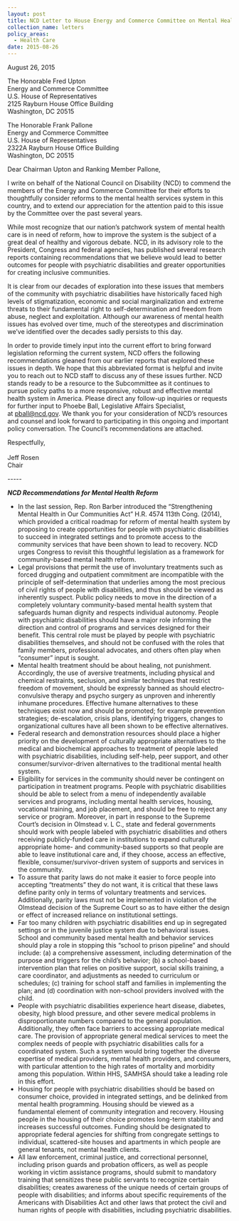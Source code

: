 ```yaml
---
layout: post
title: NCD Letter to House Energy and Commerce Committee on Mental Health Reform
collection_name: letters
policy_areas:
  - Health Care
date: 2015-08-26
---
```

August 26, 2015

The Honorable Fred Upton\
Energy and Commerce Committee\
U.S. House of Representatives\
2125 Rayburn House Office Building\
Washington, DC 20515

The Honorable Frank Pallone\
Energy and Commerce Committee\
U.S. House of Representatives\
2322A Rayburn House Office Building\
Washington, DC 20515

Dear Chairman Upton and Ranking Member Pallone,

I write on behalf of the National Council on Disability (NCD) to commend the members of the Energy and Commerce Committee for their efforts to thoughtfully consider reforms to the mental health services system in this country, and to extend our appreciation for the attention paid to this issue by the Committee over the past several years.

While most recognize that our nation’s patchwork system of mental health care is in need of reform, how to improve the system is the subject of a great deal of healthy and vigorous debate. NCD, in its advisory role to the President, Congress and federal agencies, has published several research reports containing recommendations that we believe would lead to better outcomes for people with psychiatric disabilities and greater opportunities for creating inclusive communities.

It is clear from our decades of exploration into these issues that members of the community with psychiatric disabilities have historically faced high levels of stigmatization, economic and social marginalization and extreme threats to their fundamental right to self-determination and freedom from abuse, neglect and exploitation. Although our awareness of mental health issues has evolved over time, much of the stereotypes and discrimination we’ve identified over the decades sadly persists to this day.

In order to provide timely input into the current effort to bring forward legislation reforming the current system, NCD offers the following recommendations gleaned from our earlier reports that explored these issues in depth. We hope that this abbreviated format is helpful and invite you to reach out to NCD staff to discuss any of these issues further. NCD stands ready to be a resource to the Subcommittee as it continues to pursue policy paths to a more responsive, robust and effective mental health system in America. Please direct any follow-up inquiries or requests for further input to Phoebe Ball, Legislative Affairs Specialist, at [pball@ncd.gov](mailto:pball@ncd.gov). We thank you for your consideration of NCD’s resources and counsel and look forward to participating in this ongoing and important policy conversation. The Council’s recommendations are attached.

Respectfully,\
 \
Jeff Rosen\
Chair

\-----

***NCD Recommendations for Mental Health Reform***

* In the last session, Rep. Ron Barber introduced the “Strengthening Mental Health in Our Communities Act” H.R. 4574 113th Cong. (2014), which provided a critical roadmap for reform of mental health system by proposing to create opportunities for people with psychiatric disabilities to succeed in integrated settings and to promote access to the community services that have been shown to lead to recovery. NCD urges Congress to revisit this thoughtful legislation as a framework for community-based mental health reform.   
* Legal provisions that permit the use of involuntary treatments such as forced drugging and outpatient commitment are incompatible with the principle of self-determination that underlies among the most precious of civil rights of people with disabilities, and thus should be viewed as inherently suspect. Public policy needs to move in the direction of a completely voluntary community-based mental health system that safeguards human dignity and respects individual autonomy. People with psychiatric disabilities should have a major role informing the direction and control of programs and services designed for their benefit. This central role must be played by people with psychiatric disabilities themselves, and should not be confused with the roles that family members, professional advocates, and others often play when “consumer” input is sought.  
* Mental health treatment should be about healing, not punishment. Accordingly, the use of aversive treatments, including physical and chemical restraints, seclusion, and similar techniques that restrict freedom of movement, should be expressly banned as should electro-convulsive therapy and psycho surgery as unproven and inherently inhumane procedures. Effective humane alternatives to these techniques exist now and should be promoted; for example prevention strategies; de-escalation, crisis plans, identifying triggers, changes to organizational cultures have all been shown to be effective alternatives.
* Federal research and demonstration resources should place a higher priority on the development of culturally appropriate alternatives to the medical and biochemical approaches to treatment of people labeled with psychiatric disabilities, including self-help, peer support, and other consumer/survivor-driven alternatives to the traditional mental health system.
* Eligibility for services in the community should never be contingent on participation in treatment programs. People with psychiatric disabilities should be able to select from a menu of independently available services and programs, including mental health services, housing, vocational training, and job placement, and should be free to reject any service or program. Moreover, in part in response to the Supreme Court’s decision in Olmstead v. L C., state and federal governments should work with people labeled with psychiatric disabilities and others receiving publicly-funded care in institutions to expand culturally appropriate home- and community-based supports so that people are able to leave institutional care and, if they choose, access an effective, flexible, consumer/survivor-driven system of supports and services in the community.
* To assure that parity laws do not make it easier to force people into accepting “treatments” they do not want, it is critical that these laws define parity only in terms of voluntary treatments and services. Additionally, parity laws must not be implemented in violation of the Olmstead decision of the Supreme Court so as to have either the design or effect of increased reliance on institutional settings.
* Far too many children with psychiatric disabilities end up in segregated settings or in the juvenile justice system due to behavioral issues. School and community based mental health and behavior services should play a role in stopping this “school to prison pipeline” and should include: (a) a comprehensive assessment, including determination of the purpose and triggers for the child’s behavior; (b) a school-based intervention plan that relies on positive support, social skills training, a care coordinator, and adjustments as needed to curriculum or schedules; (c) training for school staff and families in implementing the plan; and (d) coordination with non-school providers involved with the child.  
* People with psychiatric disabilities experience heart disease, diabetes, obesity, high blood pressure, and other severe medical problems in disproportionate numbers compared to the general population. Additionally, they often face barriers to accessing appropriate medical care. The provision of appropriate general medical services to meet the complex needs of people with psychiatric disabilities calls for a coordinated system. Such a system would bring together the diverse expertise of medical providers, mental health providers, and consumers, with particular attention to the high rates of mortality and morbidity among this population. Within HHS, SAMHSA should take a leading role in this effort.  
* Housing for people with psychiatric disabilities should be based on consumer choice, provided in integrated settings, and be delinked from mental health programming. Housing should be viewed as a fundamental element of community integration and recovery. Housing people in the housing of their choice promotes long-term stability and increases successful outcomes. Funding should be designated to appropriate federal agencies for shifting from congregate settings to individual, scattered-site houses and apartments in which people are general tenants, not mental health clients.
* All law enforcement, criminal justice, and correctional personnel, including prison guards and probation officers, as well as people working in victim assistance programs, should submit to mandatory training that sensitizes these public servants to recognize certain disabilities; creates awareness of the unique needs of certain groups of people with disabilities; and informs about specific requirements of the Americans with Disabilities Act and other laws that protect the civil and human rights of people with disabilities, including psychiatric disabilities.